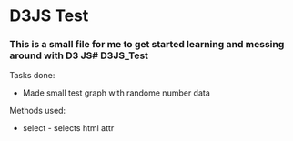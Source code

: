 # D3JS Test
### This is a small file for me to get started learning and messing around with D3 JS# D3JS_Test

Tasks done:
- Made small test graph with randome number data

Methods used:
- select - selects html attr